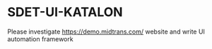 # SDET-UI-KATALON
Please investigate https://demo.midtrans.com/ website and write UI automation framework
